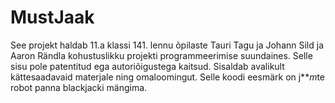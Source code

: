 # MustJaak
See projekt haldab 11.a klassi 141. lennu õpilaste Tauri Tagu ja Johann Sild ja Aaron Rändla kohustuslikku projekti programmeerimise suundaines. Selle sisu pole patentitud ega autoriõigustega kaitsud. Sisaldab avalikult kättesaadavaid materjale ning omaloomingut. Selle koodi eesmärk on j***m*te robot panna blackjacki mängima.
